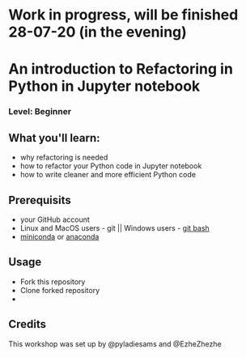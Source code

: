# Work in progress, will be finished 28-07-20 (in the evening)


# An introduction to Refactoring in Python in Jupyter notebook
### Level: Beginner 

## What you'll learn:
- why refactoring is needed
- how to refactor your Python code in Jupyter notebook
- how to write cleaner and more efficient Python code

## Prerequisits
* your GitHub account
* Linux and MacOS users - git || Windows users - [git bash](https://gitforwindows.org/)
* [miniconda](https://docs.conda.io/en/latest/miniconda.html) or [anaconda](https://www.anaconda.com/products/individual)

## Usage
* Fork this repository
* Clone forked repository
* 

## Credits
This workshop was set up by @pyladiesams and @EzheZhezhe
